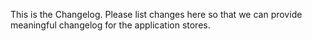 This is the Changelog. Please list changes here so that we can provide meaningful changelog for the application stores.
